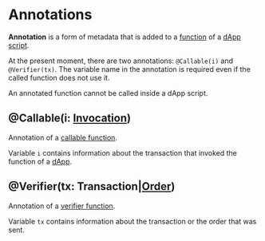 # Annotations

**Annotation** is a form of metadata that is added to a [function](/en/ride/functions/) of a [dApp script](/en/ride/script/script-types/dapp-script).

At the present moment, there are two annotations: `@Callable(i)` and `@Verifier(tx)`. The variable name in the annotation is required even if the called function does not use it.

An annotated function cannot be called inside a dApp script.

## @Callable(i: [Invocation](/en/ride/structures/common-structures/invocation))

Annotation of a [callable function](/en/ride/functions/callable-function).

Variable `i` contains information about the transaction that invoked the function of a [dApp](/en/blockchain/account/dapp). 

## @Verifier(tx: Transaction|[Order](/en/ride/structures/common-structures/order))

Annotation of a [verifier function](/en/ride/functions/verifier-function).

Variable `tx` contains information about the transaction or the order that was sent.
